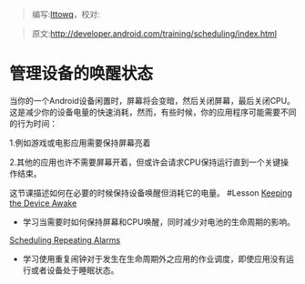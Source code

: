 > 编写:[lttowq](https://github.com/lttowq)，校对:

> 原文:<http://developer.android.com/training/scheduling/index.html>

# 管理设备的唤醒状态
当你的一个Android设备闲置时，屏幕将会变暗，然后关闭屏幕，最后关闭CPU。
这是减少你的设备电量的快速消耗，然而，有些时候，你的应用程序可能需要不同的行为时间：

1.例如游戏或电影应用需要保持屏幕亮着

2.其他的应用也许不需要屏幕开着，但或许会请求CPU保持运行直到一个关键操作结束。

这节课描述如何在必要的时候保持设备唤醒但消耗它的电量。
#Lesson
[Keeping the Device Awake]()

* 学习当需要时如何保持屏幕和CPU唤醒，同时减少对电池的生命周期的影响。

[Scheduling Repeating Alarms]()

* 学习使用重复闹钟对于发生在生命周期外之应用的作业调度，即使应用没有运行或者设备处于睡眠状态。

